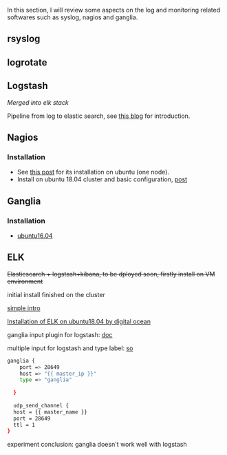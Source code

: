 In this section, I will review some aspects on the log and monitoring related softwares such as syslog, nagios and ganglia.

## rsyslog

## logrotate

## Logstash

*Merged into elk stack*

Pipeline from log to elastic search, see [this blog](https://www.cnblogs.com/yincheng/p/logstash.html) for introduction.

## Nagios

### Installation

* See [this post](https://websiteforstudents.com/install-nagios-server-on-ubuntu-16-04-17-10-18-04-lts-server/) for its installation on ubuntu (one node).
* Install on ubuntu 18.04 cluster and basic configuration, [post](https://help.ubuntu.com/lts/serverguide/nagios.html.en)

## Ganglia

### Installation

* [ubuntu16.04](https://hostpresto.com/community/tutorials/how-to-install-and-configure-ganglia-monitor-on-ubuntu-16-04/)

## ELK

~~Elasticsearch + logstash+kibana, to be dployed soon, firstly install on VM environment~~

initial install finished on the cluster

[simple intro](https://www.ibm.com/developerworks/cn/opensource/os-cn-elk/index.html)

[Installation of ELK on ubuntu18.04 by digital ocean](https://www.digitalocean.com/community/tutorials/how-to-install-elasticsearch-logstash-and-kibana-elastic-stack-on-ubuntu-18-04)

ganglia input plugin for logstash: [doc](https://www.elastic.co/guide/en/logstash/current/plugins-inputs-ganglia.html)

multiple input for logstash and type label: [so](https://stackoverflow.com/questions/18330541/how-to-handle-multiple-heterogeneous-inputs-with-logstash)

```bash
ganglia {
    port => 28649
    host => "{{ master_ip }}"
    type => "ganglia"
    
  }
  
  udp_send_channel {
  host = {{ master_name }}
  port = 28649
  ttl = 1
}
```

experiment conclusion: ganglia doesn't work well with logstash